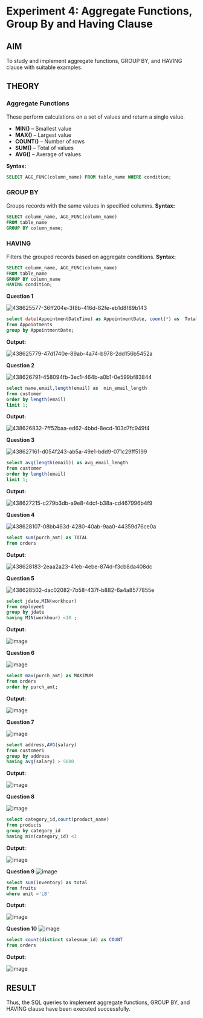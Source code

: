 # Experiment 4: Aggregate Functions, Group By and Having Clause

## AIM
To study and implement aggregate functions, GROUP BY, and HAVING clause with suitable examples.

## THEORY

### Aggregate Functions
These perform calculations on a set of values and return a single value.

- **MIN()** – Smallest value  
- **MAX()** – Largest value  
- **COUNT()** – Number of rows  
- **SUM()** – Total of values  
- **AVG()** – Average of values

**Syntax:**
```sql
SELECT AGG_FUNC(column_name) FROM table_name WHERE condition;
```
### GROUP BY
Groups records with the same values in specified columns.
**Syntax:**
```sql
SELECT column_name, AGG_FUNC(column_name)
FROM table_name
GROUP BY column_name;
```
### HAVING
Filters the grouped records based on aggregate conditions.
**Syntax:**
```sql
SELECT column_name, AGG_FUNC(column_name)
FROM table_name
GROUP BY column_name
HAVING condition;
```

**Question 1**

![438625577-36ff204e-3f8b-416d-82fe-eb1d8f89b143](https://github.com/user-attachments/assets/6e0e6827-5c50-48c7-8196-e4f42a9bca42)


```sql
select date(AppointmentDateTime) as AppointmentDate, count(*) as  TotalAppointments
from Appointments
group by AppointmentDate;
```

**Output:**

![438625779-47d1740e-89ab-4a74-b978-2dd156b5452a](https://github.com/user-attachments/assets/23292941-c639-4026-88ca-d74ebbc298c2)

**Question 2**

![438626791-458094fb-3ec1-464b-a0b1-0e599bf83844](https://github.com/user-attachments/assets/61f4c853-2b55-4b74-b305-b00384b5afec)


```sql
select name,email,length(email) as  min_email_length
from customer
order by length(email)
limit 1;
```

**Output:**

![438626832-7ff52baa-ed62-4bbd-8ecd-103d7fc949f4](https://github.com/user-attachments/assets/00d18ce1-5b8b-4455-b92a-64c851444851)

**Question 3**

![438627161-d054f243-ab5a-49e1-bdd9-071c29ff5199](https://github.com/user-attachments/assets/84f44231-d7c4-4d5d-ba3c-9c91cfeda3de)


```sql
select avg(length(email)) as avg_email_length
from customer
order by length(email)
limit 1;
```

**Output:**

![438627215-c279b3db-a9e8-4dcf-b38a-cd467996b4f9](https://github.com/user-attachments/assets/8826906b-e902-4a93-b344-d4ddafc0197e)

**Question 4**

![438628107-08bb463d-4280-40ab-9aa0-44359d76ce0a](https://github.com/user-attachments/assets/e398ad4d-380b-4e54-8fd2-72b0b290ad91)


```sql
select sum(purch_amt) as TOTAL
from orders
```

**Output:**

![438628183-2eaa2a23-41eb-4ebe-874d-f3cb8da408dc](https://github.com/user-attachments/assets/cb59940b-cb4a-488b-a807-a8a3ffccb7bf)

**Question 5**

![438628502-dac02082-7b58-437f-b882-6a4a8577855e](https://github.com/user-attachments/assets/02e8673a-b2d8-4627-8206-97fdfad482c2)


```sql
select jdate,MIN(workhour)
from employee1
group by jdate
having MIN(workhour) <10 ;
```

**Output:**

![image](https://github.com/user-attachments/assets/686ee1ae-3d1d-47ab-9b33-b20421799714)

**Question 6**

![image](https://github.com/user-attachments/assets/e216271e-d215-42ee-9169-0bedc1d9287c)


```sql
select max(purch_amt) as MAXIMUM
from orders
order by purch_amt;
```

**Output:**

![image](https://github.com/user-attachments/assets/0004a646-5bd4-4a23-a440-9321d86bed74)

**Question 7**

![image](https://github.com/user-attachments/assets/4af387e9-1b11-4116-9abc-6c97a3150d89)


```sql
select address,AVG(salary)
from customer1
group by address
having avg(salary) > 5000
```

**Output:**

![image](https://github.com/user-attachments/assets/a8300202-0010-49b0-8035-fb84fa37341b)

**Question 8**

![image](https://github.com/user-attachments/assets/d499119b-3b85-4206-9ea3-30567f363885)


```sql
select category_id,count(product_name)
from products
group by category_id
having min(category_id) <3
```

**Output:**

![image](https://github.com/user-attachments/assets/515d3e40-2ce6-4fe5-b5de-7cc3dc682703)

**Question 9**
![image](https://github.com/user-attachments/assets/ee6a52f4-a510-4943-892c-6d0168528226)


```sql
select sum(inventory) as total
from fruits
where unit ='LB'
```

**Output:**

![image](https://github.com/user-attachments/assets/6ddad507-e581-4d5d-9f85-e025a18f06e5)

**Question 10**
![image](https://github.com/user-attachments/assets/87f3ec7c-5a83-4743-aa4f-1a02b2cd006d)


```sql
select count(distinct salesman_id) as COUNT
from orders
```

**Output:**

![image](https://github.com/user-attachments/assets/d2f009cf-379c-46d2-9b61-d5e8fa2d62f8)


## RESULT
Thus, the SQL queries to implement aggregate functions, GROUP BY, and HAVING clause have been executed successfully.
